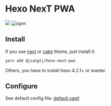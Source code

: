 # Hexo NexT PWA

[![](https://img.shields.io/npm/v/@jiangtj/hexo-next-pwa.svg?style=popout-square)](https://www.npmjs.com/package/@jiangtj/hexo-next-pwa)
![npm](https://img.shields.io/npm/l/@jiangtj/hexo-next-pwa.svg?style=popout-square)

## Install

If you use [next](https://github.com/theme-next/hexo-theme-next) or [cake](https://github.com/jiangtj/hexo-theme-cake) theme, just install it.

```bash
yarn add @jiangtj/hexo-next-pwa
```

Others, you have to install hexo 4.2.1+ or master.

## Configure

See default config file: [default.yaml](default.yaml)
